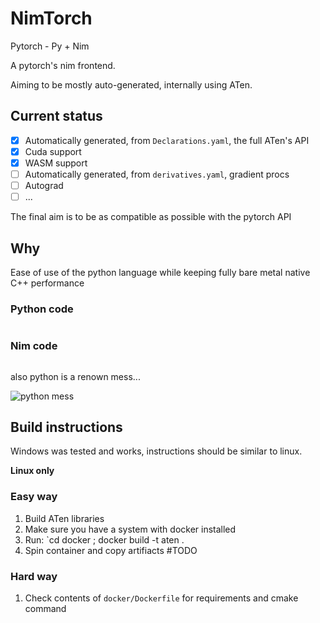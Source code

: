 # NimTorch

Pytorch - Py + Nim

A pytorch's nim frontend.

Aiming to be mostly auto-generated, internally using ATen.

## Current status

- [x] Automatically generated, from `Declarations.yaml`, the full ATen's API
- [x] Cuda support
- [x] WASM support
- [ ] Automatically generated, from `derivatives.yaml`, gradient procs
- [ ] Autograd
- [ ] ...

The final aim is to be as compatible as possible with the pytorch API
 
## Why

Ease of use of the python language while keeping fully bare metal native C++ performance

### Python code

```python

```

### Nim code

```nimrod

```

also python is a renown mess...

![python mess](https://camo.githubusercontent.com/953249a42e8fe655a8c1fdfe80744a42b4d25723/68747470733a2f2f696d67732e786b63642e636f6d2f636f6d6963732f707974686f6e5f656e7669726f6e6d656e742e706e67)

## Build instructions

Windows was tested and works, instructions should be similar to linux.

**Linux only**

### Easy way

1. Build ATen libraries
  1. Make sure you have a system with docker installed
  2. Run: `cd docker ; docker build -t aten .
  3. Spin container and copy artifiacts #TODO
  
### Hard way

1. Check contents of `docker/Dockerfile` for requirements and cmake command


